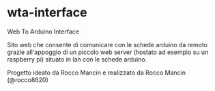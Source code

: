 # wta-interface

Web To Arduino Interface

Sito web che consente di comunicare con le schede arduino da remoto grazie all'appoggio di un piccolo web server (hostato ad esempio su un raspberry pi) situato in lan con le schede arduino.

Progetto ideato da Rocco Mancin e realizzato da Rocco Mancin (@rocco8620)
